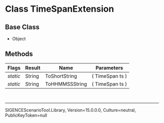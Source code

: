 # Class TimeSpanExtension
## Base Class
- Object
## Methods
Flags|Result|Name|Parameters
-|-|-|-
*static*|String|ToShortString|( TimeSpan ts )
*static*|String|ToHHMMSSString|( TimeSpan ts )

<br /><hr />
SIGENCEScenarioTool.Library, Version=15.0.0.0, Culture=neutral, PublicKeyToken=null
